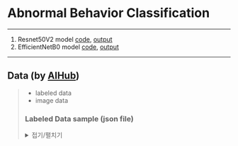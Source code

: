 # Abnormal Behavior Classification
***
1. Resnet50V2 model [code](https://github.com/yeol0129/AbnormalBehavior-Classification/blob/master/main.py), [output](https://github.com/yeol0129/AbnormalBehavior-Classification/blob/master/Resnet_output.out)
2. EfficientNetB0 model [code](https://github.com/yeol0129/AbnormalBehavior-Classification/blob/master/efficient.py), [output](https://github.com/yeol0129/AbnormalBehavior-Classification/blob/master/Efficientnet_output.out)
***
## Data (by [AIHub](https://www.aihub.or.kr/aihubdata/data/view.do?currMenu=115&topMenu=100&aihubDataSe=realm&dataSetSn=174))
> * labeled data
> * image data
> ### Labeled Data sample (json file)
> 
> <details>
> <summary>접기/펼치기</summary>
> ```
> {
>    "id": ...,
>    "file": "video....mp4",
>    "metadata": {
>        "width": 3840,
>        "height": 2160,
>        "duration": 313.7,
>        "fps": 30,
>        "frames": 9411,
>        "created": "..."
>    },
>    "events": [
>        {
>            "name": "폭행",
>            "start_time": 152.9,
>            "duration": 4.95
>        }
>    ],
>    "frames": [
>        {
>            "number": ...,
>            "image": "frame....jpg",
>            "annotations": [
>                {
>                    "label": {
>                        "x": 1679,
>                        "y": 938,
>                        "width": 246,
>                        "height": 760
>                    },
>                    "category": {
>                        "code": "theft", ...
> ```
> </details>
